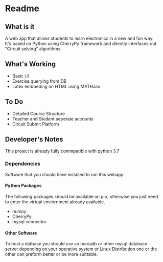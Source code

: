 # Readme
## What is it 
A web app that allows students to learn electronics in a new and fun way.
It's based on Python using CherryPy framework and directly interfaces out "Circuit solving" algorithms.

## What's Working
- Basic UI
- Exercise querying from DB
- Latex embbeding on HTML using MATHJax

## To Do

- Detailed Course Structure
- Teacher and Student seperate accounts
- Circuit Submit Platform

## Developer's Notes

This project is already fully commpatible with python 3.7

### Dependencies

Software that you should have installed to run this webapp

#### Python Packages

The following packages should be available on pip, otherwise you just need to enter the virtual enviornment already available.

- numpy
- CherryPy
- mysql connector

#### Other Software

To host a datbase you should use an mariadb or other mysql database server depending on your operative system or Linux Distribution one or the other can preform better or be more suittable.


